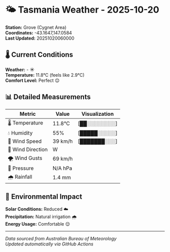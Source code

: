 # 🌤️ Tasmania Weather - 2025-10-20

**Station:** Grove (Cygnet Area)  
**Coordinates:** -43.1647,147.0584  
**Last Updated:** 20251020060000

## 🌡️ Current Conditions

**Weather:** - ☀️  
**Temperature:** 11.8°C (feels like 2.9°C)  
**Comfort Level:** Perfect 😌

## 📊 Detailed Measurements

| Metric | Value | Visualization |
|--------|-------|---------------|
| 🌡️ Temperature | 11.8°C | [██░░░░░░░░] |
| 💧 Humidity | 55% | [█████░░░░░] |
| 💨 Wind Speed | 39 km/h | [███████░░░] |
| 🧭 Wind Direction | W | |
| 🌪️ Wind Gusts | 69 km/h | |
| 🔽 Pressure | N/A hPa | |
| 🌧️ Rainfall | 1.4 mm | |

## 🌱 Environmental Impact

**Solar Conditions:** Reduced ☁️  
**Precipitation:** Natural irrigation 🌧️  
**Energy Usage:** Comfortable 😌

---
*Data sourced from Australian Bureau of Meteorology*  
*Updated automatically via GitHub Actions*
